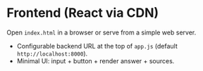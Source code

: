 # Frontend (React via CDN)

Open `index.html` in a browser or serve from a simple web server.

- Configurable backend URL at the top of `app.js` (default `http://localhost:8000`).
- Minimal UI: input + button + render answer + sources.
